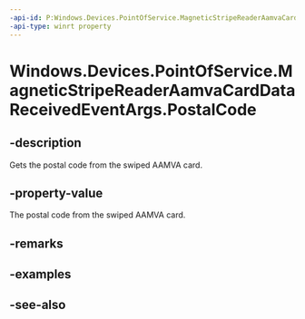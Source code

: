 ```yaml
---
-api-id: P:Windows.Devices.PointOfService.MagneticStripeReaderAamvaCardDataReceivedEventArgs.PostalCode
-api-type: winrt property
---
```


<!-- Property syntax
public string PostalCode { get; }
-->

# Windows.Devices.PointOfService.MagneticStripeReaderAamvaCardDataReceivedEventArgs.PostalCode

## -description
Gets the postal code from the swiped AAMVA card.

## -property-value
The postal code from the swiped AAMVA card.

## -remarks

## -examples

## -see-also
